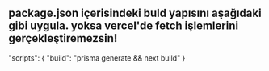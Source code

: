 ## package.json içerisindeki buld yapısını aşağıdaki gibi uygula. yoksa vercel'de fetch işlemlerini gerçekleştiremezsin!

"scripts": {
  "build": "prisma generate && next build"
}